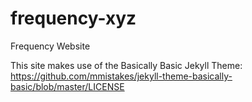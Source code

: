 # frequency-xyz
Frequency Website

This site makes use of the Basically Basic Jekyll Theme:
https://github.com/mmistakes/jekyll-theme-basically-basic/blob/master/LICENSE